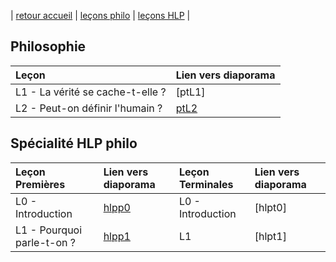 | [retour accueil](https://rollauda.github.io) | [leçons philo](https://rollauda.github.io/pt2023) | [leçons HLP](https://rollauda.github.io/hlp) |

## Philosophie

| Leçon          | Lien vers diaporama | 
| :------------------- | :-------------------------- | 
| L1 - La vérité se cache-t-elle ?   |[ptL1] |
| L2 - Peut-on définir l'humain ?   | [ptL2](https://rollauda.github.io/diaporamas/diapos/pt/ptL2.html) |

## Spécialité HLP philo

| Leçon  Premières | Lien vers diaporama |  Leçon  Terminales | Lien vers diaporama | 
| :---------- | :---------------- |  :---------- | :--------------------- | 
| L0 - Introduction | [hlpp0](https://rollauda.github.io/diaporamas/diapos/hlpp/hlpp-0.html) | L0 - Introduction  | [hlpt0] |
| L1 - Pourquoi parle-t-on ? | [hlpp1](https://rollauda.github.io/diaporamas/diapos/hlpp/hlpp-1.html) | L1   | [hlpt1]  | 

